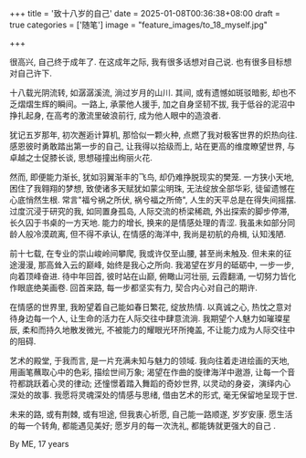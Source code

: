 +++
title = '致十八岁的自己'
date = 2025-01-08T00:36:38+08:00
draft = true
categories = ['随笔']
image = "feature_images/to_18_myself.jpg"

+++

很高兴, 自己终于成年了. 在这成年之际, 我有很多话想对自己说. 也有很多目标想对自己许下.

十八载光阴流转, 如潺潺溪流, 淌过岁月的山川. 其间, 或有遗憾如斑驳暗影, 却也不乏熠熠生辉的瞬间。一路上, 承蒙他人援手, 加之自身坚韧不拔, 我于低谷的泥沼中挣扎起身, 在高考的激流里破浪前行, 成为他人眼中的造浪者.

犹记五岁那年, 初次邂逅计算机, 那恰似一颗火种, 点燃了我对极客世界的炽热向往. 感恩彼时勇敢踏出第一步的自己, 让我得以拾级而上, 站在更高的维度瞭望世界, 与卓越之士促膝长谈, 思想碰撞出绚丽火花.

然而, 即便能力渐长, 犹如羽翼渐丰的飞鸟, 却仍难挣脱现实的樊笼. 一方狭小天地, 困住了我翱翔的梦想, 致使诸多天赋犹如蒙尘明珠, 无法绽放全部华彩, 徒留遗憾在心底悄然生根. 常言"福兮祸之所伏, 祸兮福之所倚", 人生的天平总是在得失间摇摆. 过度沉浸于研究的我, 如同置身孤岛, 人际交流的桥梁稀疏, 外出探索的脚步停滞, 长久囚于书桌的一方天地. 能力的增长, 换来的是情感处理的青涩. 我虽未如部分同龄人般冷漠疏离, 但不得不承认, 在情感的海洋中, 我尚是初航的舟楫, 认知浅陋. 

前十七载, 在专业的崇山峻岭间攀爬, 我或许仅至山腰, 甚至尚未触及. 但未来的征途漫漫, 那高耸入云的巅峰, 始终是我心之所向. 我渴望在岁月的砥砺中, 一步一步, 向着顶峰奋进. 待中年回首, 彼时站在山巅, 俯瞰山河壮丽, 云霞翻涌, 一切努力皆化作眼底绝美画卷. 回首来路, 每一步都坚实有力, 契合内心对自己的期许.

在情感的世界里, 我盼望着自己能如春日繁花, 绽放热情. 以真诚之心, 热忱之意对待身边每一个人, 让生命的活力在人际交往中肆意流淌. 我期望个人魅力如璀璨星辰, 柔和而持久地散发微光, 不被能力的耀眼光环所掩盖, 不让能力成为人际交往中的阻碍.

艺术的殿堂, 于我而言, 是一片充满未知与魅力的领域. 我向往着走进绘画的天地, 用画笔蘸取心中的色彩, 描绘世间万象; 渴望在作曲的旋律海洋中遨游, 让每一个音符都跳跃着心灵的律动; 还憧憬着踏入舞蹈的奇妙世界, 以灵动的身姿，演绎内心深处的故事. 我愿将灵魂深处的情感与思绪, 借由艺术的形式, 毫无保留地呈现于世.

未来的路, 或有荆棘, 或有坦途, 但我衷心祈愿, 自己能一路顺遂, 岁岁安康. 愿生活的每一个转角, 都能遇见美好; 愿岁月的每一次洗礼, 都能铸就更强大的自己 .

By ME, 17 years 
